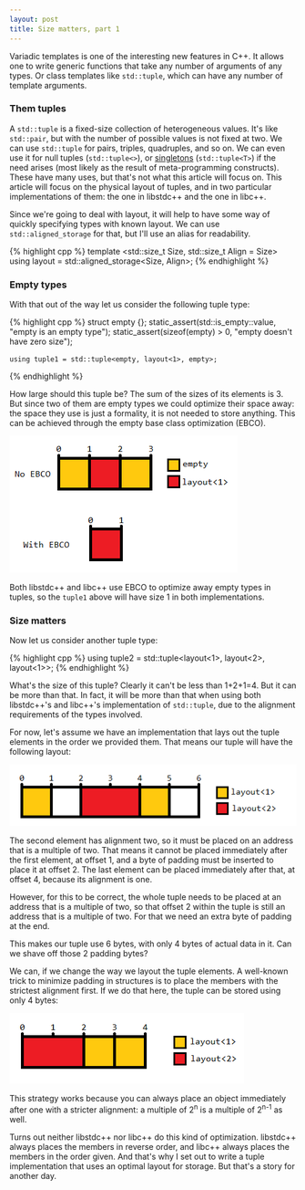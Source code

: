 ```yaml
---
layout: post
title: Size matters, part 1
---
```


Variadic templates is one of the interesting new features in C++. It allows one
to write generic functions that take any number of arguments of any types. Or
class templates like `std::tuple`, which can have any number of template
arguments.

### Them tuples

A `std::tuple` is a fixed-size collection of heterogeneous values. It's like
`std::pair`, but with the number of possible values is not fixed at two. We can
use `std::tuple` for pairs, triples, quadruples, and so on. We can even use it
for null tuples (`std::tuple<>`), or [singletons][singleton] (`std::tuple<T>`)
if the need arises (most likely as the result of meta-programming constructs).
These have many uses, but that's not what this article will focus on. This
article will focus on the physical layout of tuples, and in two particular
implementations of them: the one in libstdc++ and the one in libc++.

Since we're going to deal with layout, it will help to have some way of quickly
specifying types with known layout. We can use `std::aligned_storage` for that,
but I'll use an alias for readability.

{% highlight cpp %}
    template <std::size_t Size, std::size_t Align = Size>
    using layout = std::aligned_storage<Size, Align>;
{% endhighlight %}

### Empty types

With that out of the way let us consider the following tuple type:

{% highlight cpp %}
    struct empty {};
    static_assert(std::is_empty<empty>::value, "empty is an empty type");
    static_assert(sizeof(empty) > 0, "empty doesn't have zero size");

    using tuple1 = std::tuple<empty, layout<1>, empty>;
{% endhighlight %}

How large should this tuple be? The sum of the sizes of its elements is 3. But
since two of them are empty types we could optimize their space away: the space
they use is just a formality, it is not needed to store anything. This can be
achieved through the empty base class optimization (EBCO).

![Possible layouts for tuple1][tuple1 layout]

Both libstdc++ and libc++ use EBCO to optimize away empty types in tuples,
so the `tuple1` above will have size 1 in both implementations.

### Size matters

Now let us consider another tuple type:

{% highlight cpp %}
    using tuple2 = std::tuple<layout<1>, layout<2>, layout<1>>;
{% endhighlight %}

What's the size of this tuple? Clearly it can't be less than 1+2+1=4. But it can
be more than that. In fact, it will be more than that when using both
libstdc++'s and libc++'s implementation of `std::tuple`, due to the alignment
requirements of the types involved.

For now, let's assume we have an implementation that lays out the tuple elements
in the order we provided them. That means our tuple will have the following
layout:

![Possible layout for tuple2][tuple2 layout]

The second element has alignment two, so it must be placed on an address that is
a multiple of two. That means it cannot be placed immediately after the first
element, at offset 1, and a byte of padding must be inserted to place it at
offset 2. The last element can be placed immediately after that, at offset 4,
because its alignment is one.

However, for this to be correct, the whole tuple needs to be placed at an
address that is a multiple of two, so that offset 2 within the tuple is still an
address that is a multiple of two. For that we need an extra byte of padding at
the end.

This makes our tuple use 6 bytes, with only 4 bytes of actual data in it. Can we
shave off those 2 padding bytes?

We can, if we change the way we layout the tuple elements. A well-known trick to
minimize padding in structures is to place the members with the strictest
alignment first. If we do that here, the tuple can be stored using only 4 bytes:

![Optimal layout for tuple2][tuple2 optimal layout]

This strategy works because you can always place an object immediately after one
with a stricter alignment: a multiple of 2<sup>n</sup> is a multiple of
2<sup>n-1</sup> as well.

Turns out neither libstdc++ nor libc++ do this kind of optimization. libstdc++
always places the members in reverse order, and libc++ always places the members
in the order given. And that's why I set out to write a tuple implementation
that uses an optimal layout for storage. But that's a story for another day.

 [tuple1 layout]: /images/2012-07-06-optimal-tuple-i-01.png "Possible layouts
for tuple1"
 [tuple2 layout]: /images/2012-07-06-optimal-tuple-i-02.png "Possible layout for
tuple2"
 [tuple2 optimal layout]: /images/2012-07-06-optimal-tuple-i-03.png "Optimal
layout for tuple2"

 [singleton]: http://en.wikipedia.org/wiki/Singleton_(mathematics) "A singleton
is a 1-tuple"

